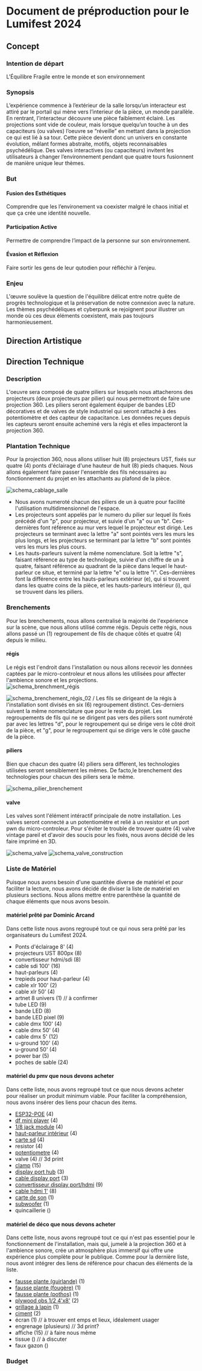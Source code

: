 # Document de préproduction pour le Lumifest 2024

## Concept

### Intention de départ

L'Équilibre Fragile entre le monde et son environnement

### Synopsis

L’expérience commence à l’extérieur de la salle lorsqu’un interacteur est attiré par le portail qui mène vers l’interieur de la pièce, un monde parallèle. En rentrant, l’interacteur découvre une pièce faiblement éclairé. Les projections sont vide de couleur, mais lorsque quelqu’un touche à un des capaciteurs (ou valves) l’oeuvre se “réveille” en mettant dans la projection ce qui est lié à sa tour.  Cette pièce devient donc un univers en constante évolution, mêlant formes abstraite, motifs, objets reconnaisables psychédélique. Des valves interactives (ou capaciteurs) invitent les utilisateurs à changer l’environnement pendant que quatre tours fusionnent de manière unique leur thèmes.

### But

#### Fusion des Esthétiques

Comprendre que les l’environement va coexister malgré le chaos initial et que ça crée une identité nouvelle.

#### Participation Active

Permettre de comprendre l’impact de la personne sur son environnement.

#### Évasion et Réflexion

Faire sortir les gens de leur qutodien pour réfléchir à l’enjeu.

### Enjeu

L'œuvre soulève la question de l'équilibre délicat entre notre quête de progrès technologique et la préservation de notre connexion avec la nature. Les thèmes psychédéliques et cyberpunk se rejoignent pour illustrer un monde où ces deux éléments coexistent, mais pas toujours harmonieusement.

## Direction Artistique

## Direction Technique

### Description

L'oeuvre sera composé de quatre piliers sur lesquels nous attacherons des projecteurs (deux projecteurs par pilier) qui nous permettront de faire une projection 360. Les piliers seront également équiper de bandes LED décoratives et de valves de style industriel qui seront rattaché à des potentiomètre et des capteur de capacitance. Les données reçues depuis les capteurs seront ensuite acheminé vers la régis et elles impacteront la projection 360.

### Plantation Technique

Pour la projection 360, nous allons utiliser huit (8) projecteurs UST, fixés sur quatre (4) ponts d'éclairage d'une hauteur de huit (8) pieds chaques. Nous allons également faire passer l'ensemble des fils nécessaires au fonctionnement du projet en les attachants au plafond de la pièce.

![schema_cablage_salle](medias/schema/schema_cablage_salle.drawio.png)

- Nous avons numeroté chacun des piliers de un à quatre pour facilité l'utilisation multidimensionnel de l'espace. 
- Les projecteurs sont appelés par le numero du pilier sur lequel ils fixés précédé d'un "p", pour projecteur, et suivie d'un "a" ou un "b". Ces-dernières font référence au mur vers lequel le projecteur est dirigé. Les projecteurs se terminant avec la lettre "a" sont pointés vers les murs les plus longs, et les projecteurs se terminant par la lettre "b" sont pointés vers les murs les plus cours.
- Les hauts-parleurs suivent la même nomenclature. Soit la lettre "s", faisant référence au type de technologie, suivie d'un chiffre de un à quatre, faisant référence au quadrant de la pièce dans lequel le haut-parleur ce situe, et terminé par la lettre "e" ou la lettre "i". Ces-dernières font la différence entre les hauts-parleurs extérieur (e), qui si trouvent dans les quatre coins de la pièce, et les hauts-parleurs intérieur (i), qui se trouvent dans les piliers. 

### Brenchements

Pour les brenchements, nous allons centralisé la majorité de l'expérience sur la scène, que nous allons utilisé comme régis. Depuis cette régis, nous allons passé un (1) regroupement de fils de chaque côtés et quatre (4) depuis le milieu. 

#### régis

Le régis est l'endroit dans l'installation ou nous allons recevoir les données captées par le micro-controleur et nous allons les utilisées pour affecter l'ambience sonore et les projections.  
![schema_brenchment_régis](medias/schema/schema_brenchement_regis.drawio.png)

![schema_brenchement_régis_02](medias/schema/sche_brenchement_regis_02.drawio.png)
/
Les fils se dirigeant de la régis à l'installation sont divisés en six (6) regroupement distinct. Ces-derniers suivent la même nomenclature que pour le reste du projet. Les regroupements de fils qui ne se dirigent pas vers des piliers sont numéroté par avec les lettres "d", pour le regroupement qui se dirige vers le côté droit de la pièce, et "g", pour le regroupement qui se dirige vers le côté gauche de la pièce. 

#### piliers

Bien que chacun des quatre (4) piliers sera different, les technologies utilisées seront sensiblement les mêmes. De facto,le brenchement des technologies pour chacun des piliers sera le même. 

![schema_pilier_brenchement](medias/schema/schema_piliers_brenchement.drawio.png)

#### valve

Les valves sont l'élément intéractif principale de notre installation. Les valves seront connecté a un potentiomètre et relié à un resistor et un port pwn du micro-controleur. Pour s'éviter le trouble de trouver quatre (4) valve vintage pareil et d'avoir des soucis pour les fixés, nous avons décidé de les faire imprimé en 3D. 

![schema_valve](medias/schema/schema_valve.drawio.png)
![schema_valve_construction](medias/schema/schema_valve_construction.drawio.png)

### Liste de Matériel

Puisque nous avons besoin d'une quantitée diverse de matériel et pour faciliter la lecture, nous avons décidé de diviser la liste de matériel en plusieurs sections. Nous allons mettre entre parenthèse la quantité de chaque éléments que nous avons besoin.

#### matériel prêté par Dominic Arcand

Dans cette liste nous avons regroupé tout ce qui nous sera prêté par les organisateurs du Lumifest 2024.

- Ponts d'éclairage 8' (4)
- projecteurs UST 800px (8)
- convertisseur hdmi/sdi (8)
- cable sdi 100' (16)
- haut-parleurs (4)
- trepieds pour haut-parleur (4)
- cable xlr 100' (2)
- cable xlr 50' (4)
- artnet 8 univers (1) // à confirmer
- tube LED (9)
- bande LED (8)
- bande LED pixel (9)
- cable dmx 100' (4)
- cable dmx 50' (4)
- cable dmx 5' (12)
- u-ground 100' (4)
- u-ground 50' (4)
- power bar (5)
- poches de sable (24)

#### matériel du pmv que nous devons acheter

Dans cette liste, nous avons regroupé tout ce que nous devons acheter pour réaliser un produit minimum viable. Pour faciliter la compréhension, nous avons insérer des liens pour chacun des items.

- [ESP32-POE](https://www.digikey.ca/en/products/detail/olimex-ltd/ESP32-POE/10258717?utm_adgroup&utm_source=google&utm_medium=cpc&utm_campaign=PMax%20Product_Low%20ROAS%20Categories&utm_term&productid=10258717&utm_content&utm_id=go_cmp-20291741422_adg-_ad-__dev-c_ext-_prd-10258717_sig-Cj0KCQiA-62tBhDSARIsAO7twbbuaS895O0iKFZlhM52wHeb3qNiA9BaEHbKfJHeihLFH5BrcTVQeOgaAuObEALw_wcB&gad_source=1) (4)
- [df mini player](https://www.amazon.ca/Aideepen-DFPlay-Player-Support-Arduino/dp/B07BDD8BF3/ref=asc_df_B07BDD8BF3/?tag=googleshopc0c-20&linkCode=df0&hvadid=578872479514&hvpos=&hvnetw=g&hvrand=3997010125268453566&hvpone=&hvptwo=&hvqmt=&hvdev=c&hvdvcmdl=&hvlocint=&hvlocphy=9000398&hvtargid=pla-1649524406815&psc=1&mcid=ed33710875bc3ef0b0290923883cfbb7) (4)
- [1/8 jack module](https://www.digikey.ca/en/products/detail/cui-devices/MJ-3502/281321?utm_adgroup=&utm_source=google&utm_medium=cpc&utm_campaign=PMax%20Supplier_Focus%20Supplier&utm_term=&productid=281321&utm_content=&utm_id=go_cmp-20282403582_adg-_ad-__dev-c_ext-_prd-281321_sig-CjwKCAiAtt2tBhBDEiwALZuhACXGP7Aw6OxzMWvRmwUmgxPhtvm9qSbnXA1BMptA5-Tq7eCuLxQbdRoCezsQAvD_BwE&gad_source=1&gclid=CjwKCAiAtt2tBhBDEiwALZuhACXGP7Aw6OxzMWvRmwUmgxPhtvm9qSbnXA1BMptA5-Tq7eCuLxQbdRoCezsQAvD_BwE) (4)
- [haut-parleur intérieur](https://www.amazon.ca/Portable-Speaker-Interface-Smartphone-Computer/dp/B07RJR1XPH/ref=asc_df_B07RJR1XPH/?tag=googlemobshop-20&linkCode=df0&hvadid=341825615644&hvpos=&hvnetw=g&hvrand=17321004739133807997&hvpone=&hvptwo=&hvqmt=&hvdev=m&hvdvcmdl=&hvlocint=&hvlocphy=9000439&hvtargid=pla-813021010978&psc=1&mcid=c61e7c8226c937e390bba8e9cecc9571) (4)
- [carte sd](https://www.amazon.ca/Gigastone-Memory-Camcorder-Recorder-Playback/dp/B07SBL5GZB/ref=asc_df_B07SBL5GZB/?tag=googleshopc0c-20&linkCode=df0&hvadid=540626975969&hvpos=&hvnetw=g&hvrand=6668981857743626176&hvpone=&hvptwo=&hvqmt=&hvdev=c&hvdvcmdl=&hvlocint=&hvlocphy=9000398&hvtargid=pla-916421134773&mcid=5991f97f7ba734d090595c9e7cbb9338&th=1) (4)
- resistor (4)
- [potentiometre](https://www.amazon.ca/-/fr/BQLZR-3590S-2-103L-potentiom%C3%A8tres-rotatifs-pr%C3%A9cision/dp/B00RT8ZZWE/ref=sr_1_12?adgrpid=68757805817&hvadid=645778546304&hvdev=c&hvlocphy=9061031&hvnetw=g&hvqmt=e&hvrand=14365429445465706112&hvtargid=kwd-312004743830&hydadcr=7933_13615710&keywords=potentiom%C3%A8tre+multitour&qid=1707152372&sr=8-12) (4)
- valve (4) // 3d print
- [clamp](https://www.amazon.ca/SmallRig-Thread-Monitor-Umbrellas-Shelves/dp/B075M3Y21G/ref=asc_df_B075M3Y21G/?tag=googleshopc0c-20&linkCode=df0&hvadid=335336194689&hvpos=&hvnetw=g&hvrand=14228036213940279672&hvpone=&hvptwo=&hvqmt=&hvdev=c&hvdvcmdl=&hvlocint=&hvlocphy=9000605&hvtargid=pla-794475055880&psc=1&mcid=51d30a1b61b838f6ae8a9a8f0b50d2c9) (15)
- [display port hub](https://www.amazon.ca/DisplayPort-Splitter-BolAAzuL-Adapter-Display/dp/B09L5YPM5D/ref=sr_1_27?keywords=displayport+hub&qid=1706217664&sr=8-27) (3)
- [cable display port](https://www.amazon.ca/DisplayPort-Benfei-Gold-Plated-Supports-Compatible/dp/B077BPW8XJ/ref=asc_df_B077BPW8XJ/?tag=googleshopc0c-20&linkCode=df0&hvadid=459346866217&hvpos=&hvnetw=g&hvrand=6240455701509316061&hvpone=&hvptwo=&hvqmt=&hvdev=c&hvdvcmdl=&hvlocint=&hvlocphy=9061031&hvtargid=pla-525295260888&psc=1&mcid=cfccc67ba31e3e2cbd1221cf241472ed) (3)
- [convertisseur display port/hdmi](https://www.amazon.ca/-/fr/adaptateur-DisplayPort-Uni-Directional-Converter-Compatible/dp/B07JFTK8YV/ref=sr_1_6?crid=1QHSQNG25UL8M&keywords=display+port+to+hdmi+cable&qid=1707150630&s=electronics&sprefix=displa%2Celectronics%2C231&sr=1-6) (9)
- [cable hdmi 1'](https://www.amazon.ca/valonic-Short-HDMI-Cable-ethernet/dp/B01JJPN9KY/ref=asc_df_B01JJPN9KY/?tag=googleshopc0c-20&linkCode=df0&hvadid=579383378528&hvpos=&hvnetw=g&hvrand=16043264866439293911&hvpone=&hvptwo=&hvqmt=&hvdev=c&hvdvcmdl=&hvlocint=&hvlocphy=9061031&hvtargid=pla-704048243718&psc=1&mcid=c8aea733e7313e4296168c5523c22d5d) (8)
- [carte de son](https://reverb.com/p/focusrite-scarlett-6i6-2nd-gen) (1)
- [subwoofer](https://www.amazon.com/PreSonus-Eris-Sub-8BT-Studio-Quality/dp/B0C891Q6YH/ref=sr_1_11?crid=1UXY9DPDH23R8&keywords=subwoofer&qid=1707065232&sprefix=subwoofe%2Caps%2C216&sr=8-11) (1)
- quincaillerie ()

#### matériel de déco que nous devons acheter

Dans cette liste, nous avons regroupé tout ce qui n'est pas essentiel pour le fonctionnement de l'installation, mais qui, jumelé à la projection 360 et à l'ambience sonore, crée un atmosphère plus immersif qui offre une expérience plus complète pour le publique.
Comme pour la dernière liste, nous avont intégrer des liens de référence pour chacun des éléments de la liste.

- [fausse plante (guirlande)](https://www.amazon.ca/-/fr/guirlandes-artificiel-artificielles-d%C3%A9coration-d%C3%A9v%C3%A9nement/dp/B0C7HH1TFQ?ref_=Oct_d_otopr_d_6647015011_1&pd_rd_w=LKoPy&content-id=amzn1.sym.a7e32360-e793-4626-8be6-0e726ac90cbb&pf_rd_p=a7e32360-e793-4626-8be6-0e726ac90cbb&pf_rd_r=E62ZKDQ9WJJ2Q7R9X1FS&pd_rd_wg=NkyT7&pd_rd_r=ad254d86-2cad-4dbc-87d1-d83c5733ad04&pd_rd_i=B0C7HH1TFQ&th=1) (1)
- [fausse plante (fougère)](https://www.amazon.ca/Huryfox-Artificial-Decoration-Farmhouse-Decorations/dp/B08DTWCWP9/ref=asc_df_B08DTWCWP9/?tag=googleshopc0c-20&linkCode=df0&hvadid=477595714032&hvpos=&hvnetw=g&hvrand=2867164183843164202&hvpone=&hvptwo=&hvqmt=&hvdev=c&hvdvcmdl=&hvlocint=&hvlocphy=9061031&hvtargid=pla-974565907571&psc=1&mcid=2a1301f9d9d4316d9780c7e93f5bbfa5) (1)
- [fausse plante (pothos)](https://www.amazon.ca/artificielles-suspendre-int%C3%A9rieur-ext%C3%A9rieur-d%C3%A9coration/dp/B09P51M2D1/ref=sxin_15_pa_sp_search_thematic_sspa?content-id=amzn1.sym.c1e6258b-eedc-4939-9630-a0b9df9f3f27%3Aamzn1.sym.c1e6258b-eedc-4939-9630-a0b9df9f3f27&cv_ct_cx=amazon+artificial+plants&hvadid=667066598313&hvdev=c&hvlocphy=9061031&hvnetw=g&hvqmt=e&hvrand=3153144384626716860&hvtargid=kwd-954378001889&hydadcr=29862_14759301&keywords=plantes+artificielles+amazon&pd_rd_i=B09P51M2D1&pd_rd_r=b5730a57-164d-42cf-85ae-8f337b00e33a&pd_rd_w=31yJc&pd_rd_wg=JdEqo&pf_rd_p=c1e6258b-eedc-4939-9630-a0b9df9f3f27&pf_rd_r=JC8KBYVK23JSBD80QMDS&qid=1707151439&sbo=RZvfv%2F%2FHxDF%2BO5021pAnSA%3D%3D&sr=1-1-acb80629-ce74-4cc5-9423-11e8801573fb-spons&sp_csd=d2lkZ2V0TmFtZT1zcF9zZWFyY2hfdGhlbWF0aWM&psc=1) (1)
- [plywood obs 1/2 4'x8'](https://www.homedepot.com/p/OSB-7-16-Application-as-4ft-X-8-ft-Sheathing-Panel-386081/202106230) (2)
- [grillage à lapin](https://www.amazon.ca/Hardware-Galvanized-Chicken-Protection-Supports/dp/B0C36KF3TS/ref=sr_1_3?keywords=grillage+pour+cloture&qid=1706837058&sr=8-3) (1)
- [ciment](https://www.homedepot.ca/product/quikrete-portland-cement-40kg/1000149591) (2)
- écran (1) // à trouver ent emps et lieux, idéalement usager
- engrenage (plusieurs) // 3d print?
- affiche (15) // à faire nous même
- tissue () // à discuter
- faux gazon ()

### Budget

